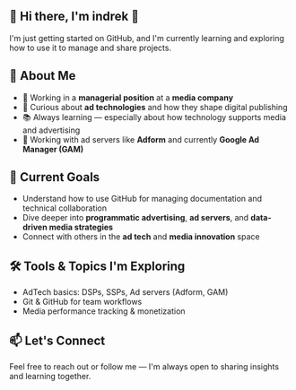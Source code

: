 ## 👋 Hi there, I'm indrek 👋

I'm just getting started on GitHub, and I'm currently learning and exploring how to use it to manage and share projects.

## 🧠 About Me
- 📍 Working in a **managerial position** at a **media company**
- 🚀 Curious about **ad technologies** and how they shape digital publishing
- 📚 Always learning — especially about how technology supports media and advertising
- 🎯 Working with ad servers like **Adform** and currently **Google Ad Manager (GAM)**

## 🎯 Current Goals
- Understand how to use GitHub for managing documentation and technical collaboration
- Dive deeper into **programmatic advertising**, **ad servers**, and **data-driven media strategies**
- Connect with others in the **ad tech** and **media innovation** space

## 🛠️ Tools & Topics I'm Exploring
- AdTech basics: DSPs, SSPs, Ad servers (Adform, GAM)
- Git & GitHub for team workflows
- Media performance tracking & monetization

## 📫 Let's Connect
Feel free to reach out or follow me — I'm always open to sharing insights and learning together.
